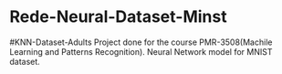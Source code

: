 # Rede-Neural-Dataset-Minst
#KNN-Dataset-Adults Project done for the course PMR-3508(Machile Learning and Patterns Recognition). Neural Network model for MNIST dataset.
